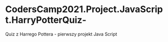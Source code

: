 # CodersCamp2021.Project.JavaScript.HarryPotterQuiz-
Quiz z Harrego Pottera - pierwszy projekt Java Script 
